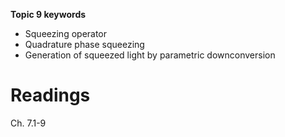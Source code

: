 __Topic 9 keywords__
- Squeezing operator
- Quadrature phase squeezing 
- Generation of squeezed light by parametric downconversion

# __Readings__
Ch. 7.1-9

